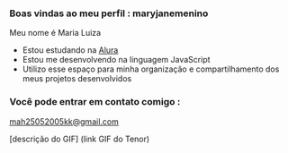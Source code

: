### Boas vindas ao meu perfil : maryjanemenino

Meu nome é Maria Luiza

- Estou estudando na [Alura](https://www.alura.com.br)
- Estou me desenvolvendo na linguagem JavaScript
- Utilizo esse espaço para minha organização e compartilhamento dos meus projetos desenvolvidos

### Você pode entrar em contato comigo :

mah25052005kk@gmail.com

[descrição do GIF] (link GIF do Tenor)
